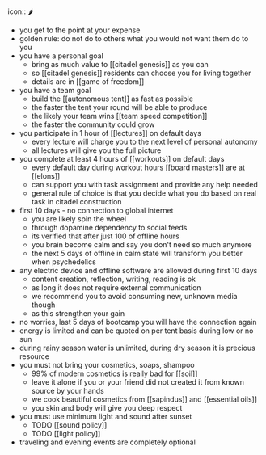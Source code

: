icon:: 🌶

- you get to the point at your expense
- golden rule: do not do to others what you would not want them do to you
- you have a personal goal
	- bring as much value to [[citadel genesis]] as you can
	- so [[citadel genesis]] residents can choose you for living together
	- details are in [[game of freedom]]
- you have a team goal
	- build the [[autonomous tent]] as fast as possible
	- the faster the tent your round will be able to produce
	- the likely your team wins [[team speed competition]]
	- the faster the community could grow
- you participate in 1 hour of [[lectures]] on default days
	- every lecture will charge you to the next level of personal autonomy
	- all lectures will give you the full picture
- you complete at least 4 hours of [[workouts]] on default days
	- every default day during workout hours [[board masters]] are at [[elons]]
	- can support you with task assignment and provide any help needed
	- general rule of choice is that you decide what you do based on real task in citadel construction
- first 10 days - no connection to global internet
	- you are likely spin the wheel
	- through dopamine dependency to social feeds
	- its verified that after just 100 of offline hours
	- you brain become calm and say you don't need so much anymore
	- the next 5 days of offline in calm state will transform you better when psychedelics
- any electric device and offline software are allowed during first 10 days
	- content creation, reflection, writing, reading is ok
	- as long it does not require external communication
	- we recommend you to avoid consuming new, unknown media though
	- as this strengthen your gain
- no worries, last 5 days of bootcamp you will have the connection again
- energy is limited and can be quoted on per tent basis during low or no sun
- during rainy season water is unlimited, during dry season it is precious resource
- you must not bring your cosmetics, soaps, shampoo
	- 99% of modern cosmetics is really bad for [[soil]]
	- leave it alone if you or your friend did not created it from known source by your hands
	- we cook beautiful cosmetics from [[sapindus]] and [[essential oils]]
	- you skin and body will give you deep respect
- you must use minimum light and sound after sunset
	- TODO [[sound policy]]
	- TODO [[light policy]]
- traveling and evening events are completely optional